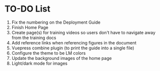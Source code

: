 # TO-DO List

1. Fix the numbering on the Deployment Guide
2. Finish Home Page
3. Create page(s) for training videos so users don't have to navigate away from the training docs
4. Add reference links when referencing figures in the document
5. Vuepress combine plugin (to print the guide into a single file)
6. Configure the theme to be LM colors
7. Update the background images of the home page
8. Light/dark mode for images

